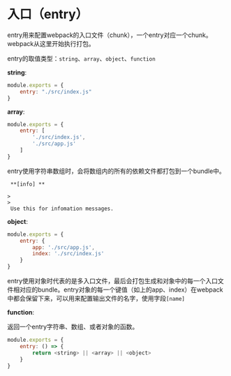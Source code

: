 # 入口（entry）

entry用来配置webpack的入口文件（chunk），一个entry对应一个chunk。webpack从这里开始执行打包。

entry的取值类型：`string`、`array`、`object`、`function`

**string**:

```js
module.exports = {
    entry: "./src/index.js"
}
```

**array**:

```js
module.exports = {
    entry: [
        './src/index.js',
        './src/app.js'
    ]
}
```

entry使用字符串数组时，会将数组内的所有的依赖文件都打包到一个bundle中。



```
 **[info] **

>
>
 Use this for infomation messages.
```

**object**:

```js
module.exports = {
    entry: {
        app: './src/app.js',
        index: './src/index.js'
    }
}
```

entry使用对象时代表的是多入口文件，最后会打包生成和对象中的每一个入口文件相对应的bundle。entry对象的每一个键值（如上的app、index）在webpack中都会保留下来，可以用来配置输出文件的名字，使用字段`[name]`

**function**:

返回一个entry字符串、数组、或者对象的函数。

```js
module.exports = {
    entry: () => {
        return <string> || <array> || <object>
    }
}
```



